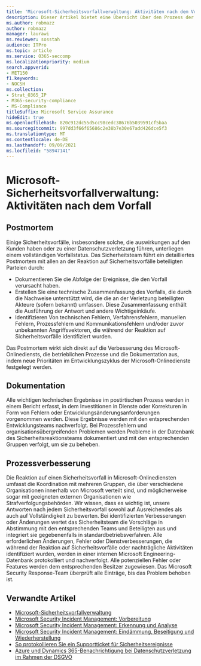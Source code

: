 ```yaml
---
title: 'Microsoft-Sicherheitsvorfallverwaltung: Aktivitäten nach dem Vorfall'
description: Dieser Artikel bietet eine Übersicht über den Prozess der Aktivitäten nach dem Vorfall bei der Verwaltung von Sicherheitsvorfällen in Microsoft-Onlinediensten.
ms.author: robmazz
author: robmazz
manager: laurawi
ms.reviewer: sosstah
audience: ITPro
ms.topic: article
ms.service: O365-seccomp
ms.localizationpriority: medium
search.appverid:
- MET150
f1.keywords:
- NOCSH
ms.collection:
- Strat_O365_IP
- M365-security-compliance
- MS-Compliance
titleSuffix: Microsoft Service Assurance
hideEdit: true
ms.openlocfilehash: 820c912dc55d5cc98cedc38676b5039591cf5baa
ms.sourcegitcommit: 997dd3f66f65686c2e38b7e30e67add426dce5f3
ms.translationtype: MT
ms.contentlocale: de-DE
ms.lasthandoff: 09/09/2021
ms.locfileid: "58947141"
---
```

# <a name="microsoft-security-incident-management-post-incident-activity"></a>Microsoft-Sicherheitsvorfallverwaltung: Aktivitäten nach dem Vorfall

## <a name="postmortem"></a>Postmortem

Einige Sicherheitsvorfälle, insbesondere solche, die auswirkungen auf den Kunden haben oder zu einer Datenschutzverletzung führen, unterliegen einem vollständigen Vorfallstatus. Das Sicherheitsteam führt ein detailliertes Postmortem mit allen an der Reaktion auf Sicherheitsvorfälle beteiligten Parteien durch:

- Dokumentieren Sie die Abfolge der Ereignisse, die den Vorfall verursacht haben.
- Erstellen Sie eine technische Zusammenfassung des Vorfalls, die durch die Nachweise unterstützt wird, die die an der Verletzung beteiligten Akteure (sofern bekannt) umfassen. Diese Zusammenfassung enthält die Ausführung der Antwort und andere Wichtigeinkäufe.
- Identifizieren Von technischen Fehlern, Verfahrensfehlern, manuellen Fehlern, Prozessfehlern und Kommunikationsfehlern und/oder zuvor unbekannten Angriffsvektoren, die während der Reaktion auf Sicherheitsvorfälle identifiziert wurden.

Das Postmortem wirkt sich direkt auf die Verbesserung des Microsoft-Onlinediensts, die betrieblichen Prozesse und die Dokumentation aus, indem neue Prioritäten im Entwicklungszyklus der Microsoft-Onlinedienste festgelegt werden.

## <a name="documentation"></a>Dokumentation

Alle wichtigen technischen Ergebnisse im postirtischen Prozess werden in einem Bericht erfasst, in dem Investitionen in Dienste oder Korrekturen in Form von Fehlern oder Entwicklungsänderungsanforderungen vorgenommen werden. Diese Ergebnisse werden mit den entsprechenden Entwicklungsteams nachverfolgt. Bei Prozessfehlern und organisationsübergreifenden Problemen werden Probleme in der Datenbank des Sicherheitsreaktionsteams dokumentiert und mit den entsprechenden Gruppen verfolgt, um sie zu beheben.

## <a name="process-improvement"></a>Prozessverbesserung

Die Reaktion auf einen Sicherheitsvorfall in Microsoft-Onlinediensten umfasst die Koordination mit mehreren Gruppen, die über verschiedene Organisationen innerhalb von Microsoft verteilt sind, und möglicherweise sogar mit geeigneten externen Organisationen wie Strafverfolgungsbehörden. Wir wissen, dass es wichtig ist, unsere Antworten nach jedem Sicherheitsvorfall sowohl auf Ausreichendes als auch auf Vollständigkeit zu bewerten. Bei identifizierten Verbesserungen oder Änderungen wertet das Sicherheitsteam die Vorschläge in Abstimmung mit den entsprechenden Teams und Beteiligten aus und integriert sie gegebenenfalls in standardbetriebsverfahren. Alle erforderlichen Änderungen, Fehler oder Dienstverbesserungen, die während der Reaktion auf Sicherheitsvorfälle oder nachträgliche Aktivitäten identifiziert wurden, werden in einer internen Microsoft Engineering-Datenbank protokolliert und nachverfolgt. Alle potenziellen Fehler oder Features werden dem entsprechenden Besitzer zugewiesen. Das Microsoft Security Response-Team überprüft alle Einträge, bis das Problem behoben ist.

## <a name="related-articles"></a>Verwandte Artikel

- [Microsoft-Sicherheitsvorfallverwaltung](assurance-security-incident-management.md)
- [Microsoft Security Incident Management: Vorbereitung](assurance-sim-preparation.md)
- [Microsoft Security Incident Management: Erkennung und Analyse](assurance-sim-detection-analysis.md)
- [Microsoft Security Incident Management: Eindämmung, Beseitigung und Wiederherstellung](assurance-sim-containment-eradication-recovery.md)
- [So protokollieren Sie ein Supportticket für Sicherheitsereignisse](/azure/security/fundamentals/event-support-ticket)
- [Azure und Dynamics 365-Benachrichtigung bei Datenschutzverletzung im Rahmen der DSGVO](/compliance/regulatory/gdpr-breach-azure-dynamics)
